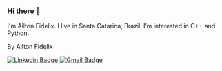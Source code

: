 ### Hi there 👋

<!--
**AiltonFidelix/AiltonFidelix** is a ✨ _special_ ✨ repository because its `README.md` (this file) appears on your GitHub profile.

Here are some ideas to get you started:

- 🔭 I’m currently working on ...
- 🌱 I’m currently learning ...
- 👯 I’m looking to collaborate on ...
- 🤔 I’m looking for help with ...
- 💬 Ask me about ...
- 📫 How to reach me: ...
- 😄 Pronouns: ...
- ⚡ Fun fact: ...
-->

I'm Ailton Fidelix. I live in Santa Catarina, Brazil. I’m interested in C++ and Python.

By Ailton Fidelix

[![Linkedin Badge](https://img.shields.io/badge/-Ailton-blue?style=flat-square&logo=Linkedin&logoColor=white&link=https://www.linkedin.com/in/ailtonfidelix/)](https://www.linkedin.com/in/ailton-fidelix-9603b31b7/) 
[![Gmail Badge](https://img.shields.io/badge/-ailton1626@gmail.com-c14438?style=flat-square&logo=Gmail&logoColor=white&link=mailto:ailton1626@gmail.com)](mailto:ailton1626@gmail.com)
